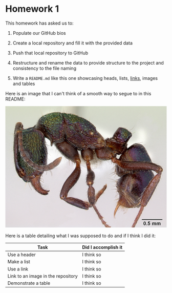 # Homework 1

This homework has asked us to:

1. Populate our GitHub bios

1. Create a local repository and fill it with the provided data

1. Push that local repository to GitHub

1. Restructure and rename the data to provide structure to the project and consistency to the file naming

1. Write a `README.md` like this one showcasing heads, lists, [links](https://xkcd.com/1296/), images and tables

Here is an image that I can't think of a smooth way to segue to in this README:

![](images/casent-0172345-Rhytidoponera-metallica.jpg)

Here is a table detailing what I was supposed to do and if I think I did it:

|Task| Did I accomplish it|
|-|-|
|Use a header | I think so|
|Make a list | I think so|
|Use a link | I think so |
|Link to an image in the repository | I think so |
|Demonstrate a table | I think so |

